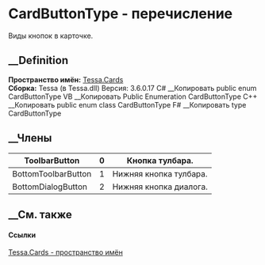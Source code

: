 # CardButtonType - перечисление
Виды кнопок в карточке.
## __Definition
 **Пространство имён:** [Tessa.Cards](N_Tessa_Cards.htm)  
 **Сборка:** Tessa (в Tessa.dll) Версия: 3.6.0.17
C# __Копировать
     public enum CardButtonType
VB __Копировать
     Public Enumeration CardButtonType
C++ __Копировать
     public enum class CardButtonType
F# __Копировать
     type CardButtonType
##  __Члены
ToolbarButton| 0|  Кнопка тулбара.  
---|---|---  
BottomToolbarButton| 1|  Нижняя кнопка тулбара.  
BottomDialogButton| 2|  Нижняя кнопка диалога.  
## __См. также
#### Ссылки
[Tessa.Cards - пространство имён](N_Tessa_Cards.htm)
